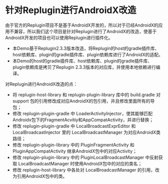 # 针对Replugin进行AndroidX改造

由于官方的Replugin项目不是基于AndroidX开发的，所以对于已经AndroidX的应用不兼容，所以我们这个项目是针对Replugin进行了AndroidX的改造，使基于AndroidX开发的项目也可以使用Replugin进行插件化。
* 本Demo基于Replugin2.3.3版本改造，将Replugin的host的gradle插件库、host依赖库、plugin的gradle插件库、plugin依赖库进行了AndroidX的适配。
* 本Demo的host的gradle插件库、host依赖库、plugin的gradle插件库、plugin依赖库是拷贝了Replugin 2.3.3版本的对应库，并使用本地依赖进行编译。

对Replugin进行AndroidX改造的点：
* 将 replugin-host-library 和 replugin-plugin-library 库中的 build.gradle 对 support 包的引用修改成对应AndroidX的包引用，并且修改里面所有的导包；
* 修改 replugin-plugin-gradle 中 LoaderActivityInjector，使其能够匹配Androidx包下的FragmentAcvitiy和AppCompatActivity，并进行替换；
* 修改 replugin-plugin-gradle 中 LocalBroadcastExprEditor 和 LocalBroadcastInjector 里的 LocalBroadcastManager 为对应AndroidX类路径；
* 修改 replugin-plugin-library 中的 PluginFragmentActivity 和 PluginAppCompatActivity 继承AndroidX包中的对应Activity；
* 修改 replugin-plugin-library 中的 PluginLocalBroadcastManager 中反射获取 LocalBroadcastManager 时使用AndroidX包中的对应的类名；
* 修改 replugin-host-library 中各处对 LocalBroadcastManager 的引用，改为引用AndroidX包中的类。
